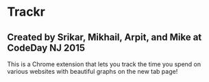 # Trackr
## Created by Srikar, Mikhail, Arpit, and Mike at CodeDay NJ 2015

This is a Chrome extension that lets you track the time you spend on various websites with beautiful graphs on the new tab page!
